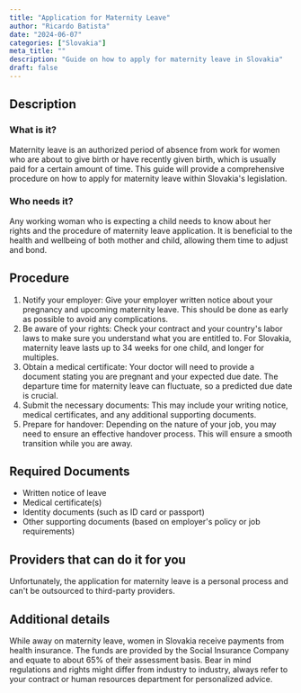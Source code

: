 ```yaml
---
title: "Application for Maternity Leave"
author: "Ricardo Batista"
date: "2024-06-07"
categories: ["Slovakia"]
meta_title: ""
description: "Guide on how to apply for maternity leave in Slovakia"
draft: false
---
```


## Description
### What is it?
Maternity leave is an authorized period of absence from work for women who are about to give birth or have recently given birth, which is usually paid for a certain amount of time. This guide will provide a comprehensive procedure on how to apply for maternity leave within Slovakia's legislation.

### Who needs it?
Any working woman who is expecting a child needs to know about her rights and the procedure of maternity leave application. It is beneficial to the health and wellbeing of both mother and child, allowing them time to adjust and bond.

## Procedure
1. Notify your employer: Give your employer written notice about your pregnancy and upcoming maternity leave. This should be done as early as possible to avoid any complications.
2. Be aware of your rights: Check your contract and your country's labor laws to make sure you understand what you are entitled to. For Slovakia, maternity leave lasts up to 34 weeks for one child, and longer for multiples.
3. Obtain a medical certificate: Your doctor will need to provide a document stating you are pregnant and your expected due date. The departure time for maternity leave can fluctuate, so a predicted due date is crucial.
4. Submit the necessary documents: This may include your writing notice, medical certificates, and any additional supporting documents.
5. Prepare for handover: Depending on the nature of your job, you may need to ensure an effective handover process. This will ensure a smooth transition while you are away.

## Required Documents
- Written notice of leave 
- Medical certificate(s)
- Identity documents (such as ID card or passport)
- Other supporting documents (based on employer's policy or job requirements)

## Providers that can do it for you
Unfortunately, the application for maternity leave is a personal process and can't be outsourced to third-party providers.

## Additional details
While away on maternity leave, women in Slovakia receive payments from health insurance. The funds are provided by the Social Insurance Company and equate to about 65% of their assessment basis. Bear in mind regulations and rights might differ from industry to industry, always refer to your contract or human resources department for personalized advice.